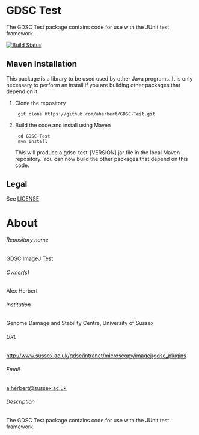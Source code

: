 GDSC Test
=========

The GDSC Test package contains code for use with the JUnit test framework.

[![Build Status](https://travis-ci.com/aherbert/GDSC-Test.svg?branch=master)](https://travis-ci.com/aherbert/GDSC-Test)

Maven Installation
------------------

This package is a library to be used used by other Java programs. It is only 
necessary to perform an install if you are building other packages that depend
on it. 

1. Clone the repository

        git clone https://github.com/aherbert/GDSC-Test.git

2. Build the code and install using Maven

        cd GDSC-Test
        mvn install

	This will produce a gdsc-test-[VERSION].jar file in the local Maven
	repository. You can now build the other packages that depend on this code.


Legal
-----

See [LICENSE](LICENSE.txt)


# About #

###### Repository name ######
GDSC ImageJ Test

###### Owner(s) ######
Alex Herbert

###### Institution ######
Genome Damage and Stability Centre, University of Sussex

###### URL ######
http://www.sussex.ac.uk/gdsc/intranet/microscopy/imagej/gdsc_plugins

###### Email ######
a.herbert@sussex.ac.uk

###### Description ######
The GDSC Test package contains code for use with the JUnit test framework.
